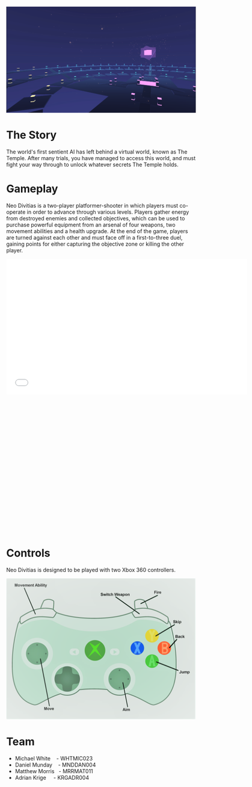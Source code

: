 ![This should be an image of the temple from cutscene.](Assets/temple.png)

# The Story
The world's first sentient AI has left behind a virtual world, known as The Temple. After many trials, you have managed to access this world, and must fight your way through to unlock whatever secrets The Temple holds.

# Gameplay
Neo Divitias is a two-player platformer-shooter in which players must co-operate in order to advance through various levels. Players gather energy from destroyed enemies and collected objectives, which can be used to purchase powerful equipment from an arsenal of four weapons, two movement abilities and a health upgrade. At the end of the game, players are turned against each other and must face off in a first-to-three duel, gaining points for either capturing the objective zone or killing the other player.

<iframe width="640" height="360" src="Assets/gameplay.mp4" frameborder="0"> </iframe>

<iframe width="640" height="360 src="Assets/Combat(Swarm)-1.mp4" frameborder="0"> </iframe>

# Controls
Neo Divitias is designed to be played with two Xbox 360 controllers.

![This should be an image of the controllers.](Assets/xbox-controller.png)

# Team
* Michael White     &nbsp;&nbsp;  - WHTMIC023
* Daniel Munday     &nbsp;&nbsp;  - MNDDAN004
* Matthew Morris    &nbsp;        - MRRMAT011
* Adrian Krige      &nbsp;&nbsp;&nbsp;  - KRGADR004
